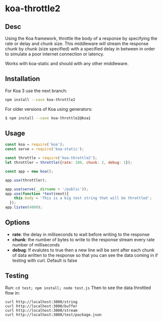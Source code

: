 # koa-throttle2

## Desc

Using the Koa framework, throttle the body of a response by specifying the rate or delay and chunk size. This middleware will stream the response chunk by chunk (size specified) with a specified delay in between in order to simulate a poor internet connection or latency.

Works with koa-static and should with any other middleware.


## Installation

For Koa 3 use the next branch:

```bash
npm install --save koa-throttle2 
```

For older versions of Koa using generators:

```bash
$ npm install --save koa-throttle2@koa1
```


## Usage

```js
const koa = require('koa');
const serve = require('koa-static');

const throttle = require('koa-throttle2');
let throttler = throttle({rate: 100, chunk: 2, debug: 1});

const app = new koa();

app.use(throttler);

app.use(serve(__dirname + '/public'));
app.use(function *test(next){
    this.body = 'This is a big test string that will be throttled';
  });
app.listen(4000);
```

## Options

* **rate**: the delay in milliseconds to wait before writing to the response
* **chunk**: the number of bytes to write to the response stream every rate number of milliseconds
* **debug**: If evalutes to true then a new line will be sent after each chunk of data written to the response so that you can see the data coming in if testing with curl. Default is false

## Testing

Run:
```cd test; npm install; node test.js```
Then to see the data throttled flow in:
```
curl http://localhost:3000/string
curl http://localhost:3000/buffer
curl http://localhost:3000/stream
curl http://localhost:3000/test/package.json
```